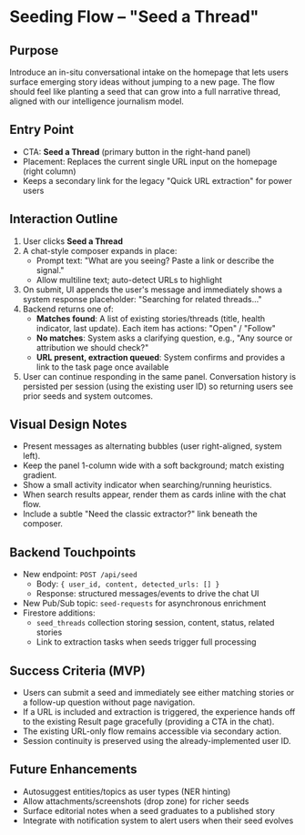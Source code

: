 # Seeding Flow – "Seed a Thread"

## Purpose

Introduce an in-situ conversational intake on the homepage that lets users surface
emerging story ideas without jumping to a new page. The flow should feel like
planting a seed that can grow into a full narrative thread, aligned with our
intelligence journalism model.

## Entry Point

- CTA: **Seed a Thread** (primary button in the right-hand panel)
- Placement: Replaces the current single URL input on the homepage (right column)
- Keeps a secondary link for the legacy "Quick URL extraction" for power users

## Interaction Outline

1. User clicks **Seed a Thread**
2. A chat-style composer expands in place:
   - Prompt text: "What are you seeing? Paste a link or describe the signal."
   - Allow multiline text; auto-detect URLs to highlight
3. On submit, UI appends the user's message and immediately shows a system
   response placeholder: "Searching for related threads…"
4. Backend returns one of:
   - **Matches found**: A list of existing stories/threads (title, health
     indicator, last update). Each item has actions: "Open" / "Follow"
   - **No matches**: System asks a clarifying question, e.g., "Any source or
     attribution we should check?"
   - **URL present, extraction queued**: System confirms and provides a link to
     the task page once available
5. User can continue responding in the same panel. Conversation history is
   persisted per session (using the existing user ID) so returning users see
   prior seeds and system outcomes.

## Visual Design Notes

- Present messages as alternating bubbles (user right-aligned, system left).
- Keep the panel 1-column wide with a soft background; match existing gradient.
- Show a small activity indicator when searching/running heuristics.
- When search results appear, render them as cards inline with the chat flow.
- Include a subtle "Need the classic extractor?" link beneath the composer.

## Backend Touchpoints

- New endpoint: `POST /api/seed`
  - Body: `{ user_id, content, detected_urls: [] }`
  - Response: structured messages/events to drive the chat UI
- New Pub/Sub topic: `seed-requests` for asynchronous enrichment
- Firestore additions:
  - `seed_threads` collection storing session, content, status, related stories
  - Link to extraction tasks when seeds trigger full processing

## Success Criteria (MVP)

- Users can submit a seed and immediately see either matching stories or a
  follow-up question without page navigation.
- If a URL is included and extraction is triggered, the experience hands off to
  the existing Result page gracefully (providing a CTA in the chat).
- The existing URL-only flow remains accessible via secondary action.
- Session continuity is preserved using the already-implemented user ID.

## Future Enhancements

- Autosuggest entities/topics as user types (NER hinting)
- Allow attachments/screenshots (drop zone) for richer seeds
- Surface editorial notes when a seed graduates to a published story
- Integrate with notification system to alert users when their seed evolves

